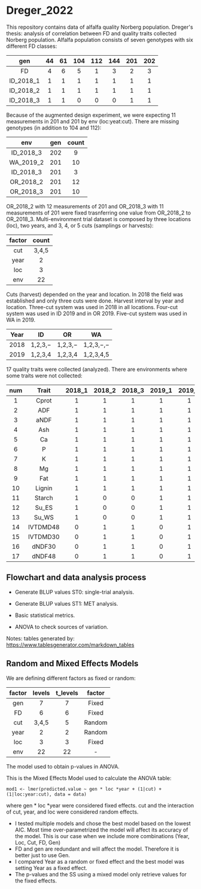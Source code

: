 # Dreger_2022

This repository contains data of alfalfa quality Norberg population.
Dreger's thesis: analysis of correlation between FD and quality traits collected Norberg population. Alfalfa population consists of seven genotypes with six different FD classes:

|    gen    | 44 | 61 | 104 | 112 | 144 | 201 | 202 |
|:---------:|:--:|:--:|:---:|:---:|:---:|:---:|:---:|
|     FD    |  4 |  6 |  5  |  1  |  3  |  2  |  3  |
| ID_2018_1 |  1 |  1 |  1  |  1  |  1  |  1  |  1  |
| ID_2018_2 |  1 |  1 |  1  |  1  |  1  |  1  |  1  |
| ID_2018_3 |  1 |  1 |  0  |  0  |  0  |  1  |  1  |

Because of the augmented design experiment, we were expecting 11 measurements in 201 and 201 by env (loc:yeat:cut). There are missing genotypes (in addition to 104 and 112):

|    env    | gen | count |
|:---------:|:---:|:-----:|
| ID_2018_3 | 202 |   9   |
| WA_2019_2 | 201 |   10  |
| ID_2018_3 | 201 |   3   |
| OR_2018_2 | 201 |   12  |
| OR_2018_3 | 201 |   10  |

OR_2018_2 with 12 measurements of 201 and OR_2018_3 with 11 measurements of 201 were fixed trasnferring one value from OR_2018_2 to OR_2018_3. Multi-environment trial dataset is composed by three locations (loc), two years, and 3, 4, or 5 cuts (samplings or harvests):

| factor | count |
|:------:|:-----:|
|   cut  | 3,4,5 |
|  year  |   2   |
|   loc  |   3   |
|   env  |   22  |

Cuts (harvest) depended on the year and location. In 2018 the field was established and only three cuts were done. Harvest interval by year and location. Three-cut system was used in 2018 in all locations. Four-cut system was used in ID 2019 and in OR 2019. Five-cut system was used in WA in 2019.

| Year  |    ID   |    OR   |     WA    |
|:-----:|:-------:|:-------:|:---------:|
|  2018 | 1,2,3,− | 1,2,3,− | 1,2,3,−,− |
|  2019 | 1,2,3,4 | 1,2,3,4 | 1,2,3,4,5 |

17 quality traits were collected (analyzed). There are environments where some traits were not collected:

| num |   Trait  | 2018_1 | 2018_2 | 2018_3 | 2019_1 | 2019_2 | 2019_3 | 2019_4 | 2019_5 |
|:---:|:--------:|:------:|:------:|:------:|:------:|:------:|:------:|:------:|:------:|
|  1  |   Cprot  |    1   |    1   |    1   |    1   |    1   |    1   |    1   |    1   |
|  2  |    ADF   |    1   |    1   |    1   |    1   |    1   |    1   |    1   |    1   |
|  3  |   aNDF   |    1   |    1   |    1   |    1   |    1   |    1   |    1   |    1   |
|  4  |    Ash   |    1   |    1   |    1   |    1   |    1   |    1   |    1   |    1   |
|  5  |    Ca    |    1   |    1   |    1   |    1   |    1   |    1   |    1   |    1   |
|  6  |     P    |    1   |    1   |    1   |    1   |    1   |    1   |    1   |    1   |
|  7  |     K    |    1   |    1   |    1   |    1   |    1   |    1   |    1   |    1   |
|  8  |    Mg    |    1   |    1   |    1   |    1   |    1   |    1   |    1   |    1   |
|  9  |    Fat   |    1   |    1   |    1   |    1   |    1   |    1   |    1   |    1   |
|  10 |  Lignin  |    1   |    1   |    1   |    1   |    1   |    1   |    1   |    1   |
|  11 |  Starch  |    1   |    0   |    0   |    1   |    1   |    1   |    1   |    1   |
|  12 |   Su_ES  |    1   |    0   |    0   |    1   |    1   |    1   |    1   |    1   |
|  13 |   Su_WS  |    1   |    0   |    0   |    1   |    1   |    1   |    1   |    1   |
|  14 | IVTDMD48 |    0   |    1   |    1   |    0   |    1   |    1   |    1   |    1   |
|  15 | IVTDMD30 |    0   |    1   |    1   |    0   |    1   |    1   |    1   |    1   |
|  16 |  dNDF30  |    0   |    1   |    1   |    0   |    1   |    1   |    1   |    1   |
|  17 |  dNDF48  |    0   |    1   |    1   |    0   |    1   |    1   |    1   |    1   |

## Flowchart and data analysis process

- Generate BLUP values ST0: single-trial analysis.

- Generate BLUP values ST1: MET analysis.

- Basic statistical metrics.

- ANOVA to check sources of variation.

Notes: tables generated by: <https://www.tablesgenerator.com/markdown_tables>

## Random and Mixed Effects Models

We are defining different factors as fixed or random:

| factor | levels | t_levels | factor |
|:------:|:------:|:--------:|:------:|
|   gen  |    7   |     7    |  Fixed |
|   FD   |    6   |     6    |  Fixed |
|   cut  |  3,4,5 |     5    | Random |
|  year  |    2   |     2    | Random |
|   loc  |    3   |     3    |  Fixed |
|   env  |   22   |    22    |    -   |

The model used to obtain p-values in ANOVA.

This is the Mixed Effects Model used to calculate the ANOVA table: 

``mod1 <- lmer(predicted.value ~ gen * loc *year + (1|cut) + (1|loc:year:cut), data = data)``

where gen * loc *year were considered fixed effects. cut and the interaction of cut, year, and loc were considered random effects. 

- I tested multiple models and chose the best model based on the lowest AIC. Most time over-parametrized the model will affect its accuracy of the model. This is our case when we include more combinations (Year, Loc, Cut, FD, Gen)
- FD and gen are redundant and will affect the model. Therefore it is better just to use Gen.
- I compared Year as a random or fixed effect and the best model was setting Year as a fixed effect.
- The p-values and the SS using a mixed model only retrieve values for the fixed effects.

